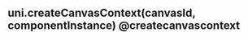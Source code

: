 ## uni.createCanvasContext(canvasId, componentInstance) @createcanvascontext

<!-- UTSAPIJSON.createCanvasContext.description -->

<!-- UTSAPIJSON.createCanvasContext.compatibility -->

<!-- UTSAPIJSON.createCanvasContext.param -->

<!-- UTSAPIJSON.createCanvasContext.returnValue -->

<!-- UTSAPIJSON.createCanvasContext.tutorial -->

<!-- UTSAPIJSON.general_type.name -->

<!-- UTSAPIJSON.general_type.param -->
